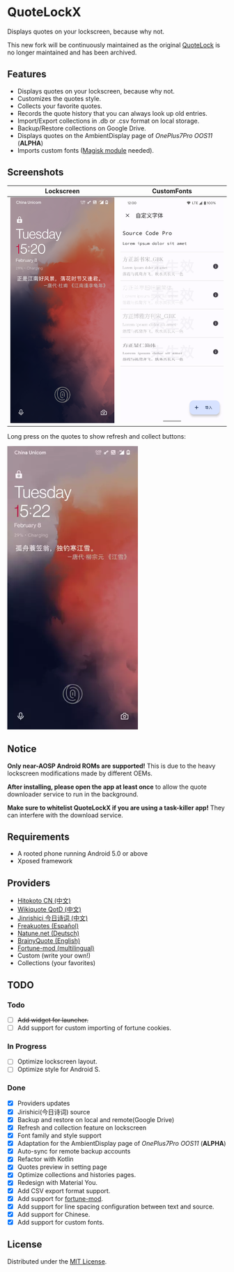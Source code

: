 # QuoteLockX

Displays quotes on your lockscreen, because why not.

This new fork will be continuously maintained as the
original [QuoteLock](https://github.com/apsun/QuoteLock) is no longer maintained and has been
archived.

## Features

- Displays quotes on your lockscreen, because why not.
- Customizes the quotes style.
- Collects your favorite quotes.
- Records the quote history that you can always look up old entries.
- Import/Export collections in .db or .csv format on local storage.
- Backup/Restore collections on Google Drive.
- Displays quotes on the AmbientDisplay page of *OnePlus7Pro OOS11* (**ALPHA**)
- Imports custom fonts ([Magisk module](https://github.com/Yubyf/QuoteLockX-CustomFonts) needed).

## Screenshots

| &nbsp;&nbsp;Lockscreen&nbsp;&nbsp; | CustomFonts |
| :---: | :---: |
| <img src="https://raw.githubusercontent.com/Xposed-Modules-Repo/com.yubyf.quotelockx/main/screenshots/lockscreen.png" title="Lockscreen" width="360px" /> | <img src="https://raw.githubusercontent.com/Xposed-Modules-Repo/com.yubyf.quotelockx/main/screenshots/custom_fonts.png" title="CustomFonts" width="360px" /> |

Long press on the quotes to show refresh and collect buttons:

<img src="https://raw.githubusercontent.com/Xposed-Modules-Repo/com.yubyf.quotelockx/main/screenshots/showcase.webp" width="300px" />

## Notice

**Only near-AOSP Android ROMs are supported!** This is due to the heavy lockscreen modifications
made by different OEMs.

**After installing, please open the app at least once** to allow the quote downloader service to run
in the background.

**Make sure to whitelist QuoteLockX if you are using a task-killer app!** They can interfere with
the download service.

## Requirements

- A rooted phone running Android 5.0 or above
- Xposed framework

## Providers

- [Hitokoto CN (中文)](http://hitokoto.cn/)
- [Wikiquote QotD (中文)](https://www.wikiquote.org/)
- [Jinrishici 今日诗词 (中文)](https://www.jinrishici.com/)
- [Freakuotes (Español)](https://freakuotes.com/)
- [Natune.net (Deutsch)](https://natune.net/zitate/)
- [BrainyQuote (English)](https://www.brainyquote.com/)
- [Fortune-mod (multilingual)](https://github.com/shlomif/fortune-mod/)
- Custom (write your own!)
- Collections (your favorites)

## TODO

### Todo

- [ ] ~~Add widget for launcher.~~
- [ ] Add support for custom importing of fortune cookies.

### In Progress

- [ ] Optimize lockscreen layout.
- [ ] Optimize style for Android S.

### Done

- [x] Providers updates
- [x] Jirishici(今日诗词) source
- [x] Backup and restore on local and remote(Google Drive)
- [x] Refresh and collection feature on lockscreen
- [x] Font family and style support
- [x] Adaptation for the AmbientDisplay page of *OnePlus7Pro OOS11* (**ALPHA**)
- [x] Auto-sync for remote backup accounts
- [x] Refactor with Kotlin
- [x] Quotes preview in setting page
- [x] Optimize collections and histories pages.
- [x] Redesign with Material You.
- [x] Add CSV export format support.
- [x] Add support for [fortune-mod](https://github.com/shlomif/fortune-mod/).
- [x] Add support for line spacing configuration between text and source.
- [x] Add support for Chinese.
- [x] Add support for custom fonts.

## License

Distributed under the [MIT License](http://opensource.org/licenses/MIT).
